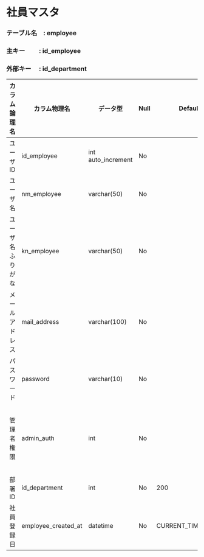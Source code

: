 # 社員マスタ

### テーブル名　: employee
### 主キー　 　: id_employee
### 外部キー　 : id_department


| カラム論理名   | カラム物理名         | データ型    | Null | Default          | 例                                              | 備考          |
| -------- | -------------- | ------------------- | ---- | ----------------- | ----------------------------------------------- | ------------ |
| ユーザ ID   | id\_employee   | int auto\_increment | No   |                 | 1001                                            |              |
| ユーザ名     | nm\_employee   | varchar(50)         | No   |                | 山田 太郎                                        |              |
| ユーザ名ふりがな | kn\_employee   | varchar(50)         | No   |             | やまだ たろう                                    |              |
| メールアドレス  | mail\_address  | varchar(100)        | No   |             | [yamada@example.com](mailto:yamada@example.com) |              |
| パスワード    | password       | varchar(10)         | No   |               | pass1234                                        |              |
| 管理者権限    | admin\_auth    | int                 | No   |               | 1                                               | 1:管理者 / 0:一般 |
| 部署 ID    | id\_department | int                 | No                      | 200                                             |              |
| 社員登録日   | employee_created\_at | datetime   | No   |CURRENT_TIMESTAMP| 2025-06-01 10:30:00                               | 登録日時     |　
